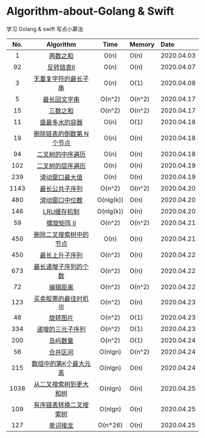# Algorithm-about-Golang & Swift
学习  Golang & swift 写点小算法

|No.| Algorithm | Time | Memory |Date|
|:-------:|:-------:|:-------:|:------|:------|
|1|[两数之和](https://github.com/MacOMNI/Algorithm-About-LeetCode/blob/master/LeetCodeDes/LeetCode_TwoSum_1.md) | O(n) | O(n) |2020.04.03|
|92|[反转链表II](https://github.com/MacOMNI/Algorithm-About-LeetCode/blob/master/LeetCodeDes/LeetCode_ReverseLinkedListII_92.md) | O(n) | O(n) |2020.04.07|
|3|[无重复字符的最长子串](https://github.com/MacOMNI/Algorithm-About-LeetCode/blob/master/LeetCodeDes/LeetCode_LongSubOutRepCharacters_3.md) | O(n) | O(1) |2020.04.08|
|5|[最长回文字串](https://github.com/MacOMNI/Algorithm-About-LeetCode/blob/master/LeetCodeDes/LeetCode_longestPalindrome_5.md) |  O(n^2) | O(n^2) |2020.04.17|
|15|[三数之和](https://github.com/MacOMNI/Algorithm-About-LeetCode/blob/master/LeetCodeDes/LeetCode_3Sum_15.md) |  O(n^2) | O(n^2) |2020.04.17|
|11|[盛最多水的容器](https://github.com/MacOMNI/Algorithm-About-LeetCode/blob/master/LeetCodeDes/LeetCode_ContainerWithMostWater_14.md) |  O(n) | O(1) |2020.04.18|
|19|[删除链表的倒数第 N 个节点](https://github.com/MacOMNI/Algorithm-About-LeetCode/blob/master/LeetCodeDes/LeetCode_removeNthFromEnd_19.md) |  O(n) | O(n) |2020.04.18|
|94|[二叉树的中序遍历](https://github.com/MacOMNI/Algorithm-About-LeetCode/blob/master/LeetCodeDes/LeetCode_InorderTraversal_94.md) |  O(n) | O(n) |2020.04.18|
|102|[二叉树的层序遍历](https://github.com/MacOMNI/Algorithm-About-LeetCode/blob/master/LeetCodeDes/LeetCode_levelOrder_102.md) |  O(n) | O(n) |2020.04.19|
|239|[滑动窗口最大值](https://github.com/MacOMNI/Algorithm-About-LeetCode/blob/master/LeetCodeDes/LeetCode_SlidingWindowMaximum_239.md) |  O(n) | O(n) |2020.04.19|
|1143|[最长公共子序列](https://github.com/MacOMNI/Algorithm-About-LeetCode/blob/master/LeetCodeDes/LeetCode_longestCommonSubsequence_1143.md) |  O(n^2) | O(n^2) |2020.04.20|
|480|[滑动窗口中位数](https://github.com/MacOMNI/Algorithm-About-LeetCode/blob/master/LeetCodeDes/LeetCode_MedianSlidingWindow_480.md) |  O(nlg(k)) | O(n) |2020.04.20|
|146|[LRU缓存机制](https://github.com/MacOMNI/Algorithm-About-LeetCode/blob/master/LeetCodeDes/LeetCode_LRUCache_146.md) |  O(nlg(k)) | O(n) |2020.04.20|
|59|[螺旋矩阵 II](https://github.com/MacOMNI/Algorithm-About-LeetCode/blob/master/LeetCodeDes/LeetCode_SpiralMatrixII_59.md) |  O(n^2) | O(n^2) |2020.04.21|
|450|[删除二叉搜索树中的节点](https://github.com/MacOMNI/Algorithm-About-LeetCode/blob/master/LeetCodeDes/LeetCode_DeleteNodeinaBST_450.md) |  O(n) | O(n) |2020.04.21|
|450|[最长上升子序列](https://github.com/MacOMNI/Algorithm-About-LeetCode/blob/master/LeetCodeDes/LeetCode_LIS_300.md) |  O(n^2) | O(n) |2020.04.22|
|673|[最长递增子序列的个数](https://github.com/MacOMNI/Algorithm-About-LeetCode/blob/master/LeetCodeDes/LeetCode_NLIS_673.md) |  O(n^2) | O(n) |2020.04.22|
|72|[编辑距离](https://github.com/MacOMNI/Algorithm-About-LeetCode/blob/master/LeetCodeDes/LeetCode_EditDistance_72.md) |  O(n^2) | O(n^2) |2020.04.22|
|123|[买卖股票的最佳时机 III](https://github.com/MacOMNI/Algorithm-About-LeetCode/blob/master/LeetCodeDes/LeetCode_MaxProfitIII_123.md) |  O(n^2) | O(n) |2020.04.23|
|48|[旋转图片](https://github.com/MacOMNI/Algorithm-About-LeetCode/blob/master/LeetCodeDes/LeetCode_RoteImage_48.md) |  O(n^2) | O(1) |2020.04.23|
|334|[递增的三元子序列](https://github.com/MacOMNI/Algorithm-About-LeetCode/blob/master/LeetCodeDes/LeetCode_IncreasingTriplet_334.md) |  O(n^2) | O(1) |2020.04.23|
|200|[岛屿数量](https://github.com/MacOMNI/Algorithm-About-LeetCode/blob/master/LeetCodeDes/LeetCode_numberISlands_200.md) |  O(n^2) | O(1) |2020.04.24|
|56|[合并区间](https://github.com/MacOMNI/Algorithm-About-LeetCode/blob/master/LeetCodeDes/LeetCode_mergeInterval_56.md) |  O(nlgn) | O(n^2) |2020.04.24|
|215|[数组中的第K个最大元素](https://github.com/MacOMNI/Algorithm-About-LeetCode/blob/master/LeetCodeDes/LeetCode_findKthNumberLargest_215.md) |  O(nlgn) | O(n) |2020.04.24|
|1038|[从二叉搜索树到更大和树](https://github.com/MacOMNI/Algorithm-About-LeetCode/blob/master/LeetCodeDes/LeetCode_bstToGst_1038.md) |  O(nlgn) | O(n) |2020.04.25|
|109|[有序链表转换二叉搜索树](https://github.com/MacOMNI/Algorithm-About-LeetCode/blob/master/LeetCodeDes/LeetCode_sortedListToBST_109.md) |  O(nlgn) | O(n) |2020.04.25|
|127|[单词接龙](https://github.com/MacOMNI/Algorithm-About-LeetCode/blob/master/LeetCodeDes/LeetCode_ladderLength_127.md) |  O(n*26) | O(n) |2020.04.25|
